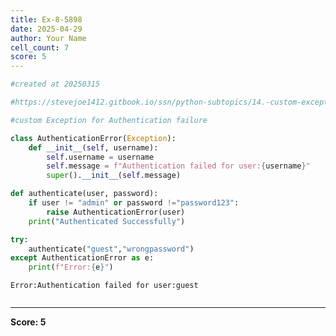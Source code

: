 ```yaml
---
title: Ex-8-5898
date: 2025-04-29
author: Your Name
cell_count: 7
score: 5
---
```


```python
#created at 20250315
```


```python
#https://stevejoe1412.gitbook.io/ssn/python-subtopics/14.-custom-exceptions
```


```python
#custom Exception for Authentication failure
```


```python
class AuthenticationError(Exception):
    def __init__(self, username):
        self.username = username
        self.message = f"Authentication failed for user:{username}"
        super().__init__(self.message)
```


```python
def authenticate(user, password):
    if user != "admin" or password !="password123":
        raise AuthenticationError(user)
    print("Authenticated Successfully")
```


```python
try:
    authenticate("guest","wrongpassword")
except AuthenticationError as e:
    print(f"Error:{e}")
```

    Error:Authentication failed for user:guest



```python

```


---
**Score: 5**